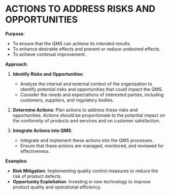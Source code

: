 # ACTIONS TO ADDRESS RISKS AND OPPORTUNITIES

**Purpose**:

- To ensure that the QMS can achieve its intended results.
- To enhance desirable effects and prevent or reduce undesired effects.
- To achieve continual improvement.

**Approach**:

1. **Identify Risks and Opportunities**:

   * Analyze the internal and external context of the organization to identify potential risks and opportunities that could impact the QMS.
   * Consider the needs and expectations of interested parties, including customers, suppliers, and regulatory bodies.

2. **Determine Actions**: Plan actions to address these risks and opportunities. Actions should be proportionate to the potential impact on the conformity of products and services and on customer satisfaction.

3. **Integrate Actions into QMS**:

   * Integrate and implement these actions into the QMS processes.
   * Ensure that these actions are managed, monitored, and reviewed for effectiveness.

**Examples**:

- **Risk Mitigation**: Implementing quality control measures to reduce the risk of product defects.
- **Opportunity Exploitation**: Investing in new technology to improve product quality and operational efficiency.
